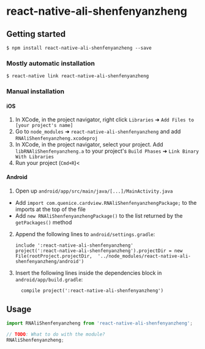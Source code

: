 
# react-native-ali-shenfenyanzheng

## Getting started

`$ npm install react-native-ali-shenfenyanzheng --save`

### Mostly automatic installation

`$ react-native link react-native-ali-shenfenyanzheng`

### Manual installation


#### iOS

1. In XCode, in the project navigator, right click `Libraries` ➜ `Add Files to [your project's name]`
2. Go to `node_modules` ➜ `react-native-ali-shenfenyanzheng` and add `RNAliShenfenyanzheng.xcodeproj`
3. In XCode, in the project navigator, select your project. Add `libRNAliShenfenyanzheng.a` to your project's `Build Phases` ➜ `Link Binary With Libraries`
4. Run your project (`Cmd+R`)<

#### Android

1. Open up `android/app/src/main/java/[...]/MainActivity.java`
  - Add `import com.quenice.cardview.RNAliShenfenyanzhengPackage;` to the imports at the top of the file
  - Add `new RNAliShenfenyanzhengPackage()` to the list returned by the `getPackages()` method
2. Append the following lines to `android/settings.gradle`:
  	```
  	include ':react-native-ali-shenfenyanzheng'
  	project(':react-native-ali-shenfenyanzheng').projectDir = new File(rootProject.projectDir, 	'../node_modules/react-native-ali-shenfenyanzheng/android')
  	```
3. Insert the following lines inside the dependencies block in `android/app/build.gradle`:
  	```
      compile project(':react-native-ali-shenfenyanzheng')
  	```


## Usage
```javascript
import RNAliShenfenyanzheng from 'react-native-ali-shenfenyanzheng';

// TODO: What to do with the module?
RNAliShenfenyanzheng;
```
  
